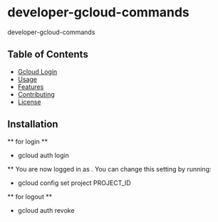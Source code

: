 # developer-gcloud-commands
developer-gcloud-commands

## Table of Contents
- [Gcloud Login](#installation)
- [Usage](#usage)
- [Features](#features)
- [Contributing](#contributing)
- [License](#license)

## Installation
** for login **
- gcloud auth login

** You are now logged in as <email address>.
You can change this setting by running:
- gcloud config set project PROJECT_ID

** for logout **
- gcloud auth revoke